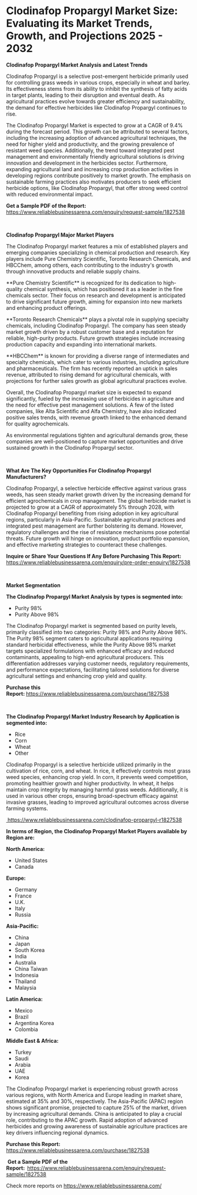 <p><h1>Clodinafop Propargyl Market Size: Evaluating its Market Trends, Growth, and Projections 2025 - 2032</h1></p><p><strong>Clodinafop Propargyl Market Analysis and Latest Trends</strong></p>
<p><p>Clodinafop Propargyl is a selective post-emergent herbicide primarily used for controlling grass weeds in various crops, especially in wheat and barley. Its effectiveness stems from its ability to inhibit the synthesis of fatty acids in target plants, leading to their disruption and eventual death. As agricultural practices evolve towards greater efficiency and sustainability, the demand for effective herbicides like Clodinafop Propargyl continues to rise.</p><p>The Clodinafop Propargyl Market is expected to grow at a CAGR of 9.4% during the forecast period. This growth can be attributed to several factors, including the increasing adoption of advanced agricultural techniques, the need for higher yield and productivity, and the growing prevalence of resistant weed species. Additionally, the trend toward integrated pest management and environmentally friendly agricultural solutions is driving innovation and development in the herbicides sector. Furthermore, expanding agricultural land and increasing crop production activities in developing regions contribute positively to market growth. The emphasis on sustainable farming practices also motivates producers to seek efficient herbicide options, like Clodinafop Propargyl, that offer strong weed control with reduced environmental impact.</p></p>
<p><strong>Get a Sample PDF of the Report:&nbsp;</strong> <a href="https://www.reliablebusinessarena.com/enquiry/request-sample/1827538?utm_campaign=3566&utm_medium=2&utm_source=Github&utm_content=ia&utm_term=30032025&utm_id=clodinafop-propargyl">https://www.reliablebusinessarena.com/enquiry/request-sample/1827538</a></p>
<p>&nbsp;</p>
<p><strong>Clodinafop Propargyl Major Market Players</strong></p>
<p><p>The Clodinafop Propargyl market features a mix of established players and emerging companies specializing in chemical production and research. Key players include Pure Chemistry Scientific, Toronto Research Chemicals, and HBCChem, among others, each contributing to the industry's growth through innovative products and reliable supply chains.</p><p>**Pure Chemistry Scientific** is recognized for its dedication to high-quality chemical synthesis, which has positioned it as a leader in the fine chemicals sector. Their focus on research and development is anticipated to drive significant future growth, aiming for expansion into new markets and enhancing product offerings.</p><p>**Toronto Research Chemicals** plays a pivotal role in supplying specialty chemicals, including Clodinafop Propargyl. The company has seen steady market growth driven by a robust customer base and a reputation for reliable, high-purity products. Future growth strategies include increasing production capacity and expanding into international markets.</p><p>**HBCChem** is known for providing a diverse range of intermediates and specialty chemicals, which cater to various industries, including agriculture and pharmaceuticals. The firm has recently reported an uptick in sales revenue, attributed to rising demand for agricultural chemicals, with projections for further sales growth as global agricultural practices evolve.</p><p>Overall, the Clodinafop Propargyl market size is expected to expand significantly, fueled by the increasing use of herbicides in agriculture and the need for effective pest management solutions. A few of the listed companies, like Alta Scientific and Alfa Chemistry, have also indicated positive sales trends, with revenue growth linked to the enhanced demand for quality agrochemicals.</p><p>As environmental regulations tighten and agricultural demands grow, these companies are well-positioned to capture market opportunities and drive sustained growth in the Clodinafop Propargyl sector.</p></p>
<p>&nbsp;</p>
<p><strong>What Are The Key Opportunities For Clodinafop Propargyl Manufacturers?</strong></p>
<p><p>Clodinafop Propargyl, a selective herbicide effective against various grass weeds, has seen steady market growth driven by the increasing demand for efficient agrochemicals in crop management. The global herbicide market is projected to grow at a CAGR of approximately 5% through 2028, with Clodinafop Propargyl benefiting from rising adoption in key agricultural regions, particularly in Asia-Pacific. Sustainable agricultural practices and integrated pest management are further bolstering its demand. However, regulatory challenges and the rise of resistance mechanisms pose potential threats. Future growth will hinge on innovation, product portfolio expansion, and effective marketing strategies to counteract these challenges.</p></p>
<p><strong>Inquire or Share Your Questions If Any Before Purchasing This Report:</strong> <a href="https://www.reliablebusinessarena.com/enquiry/pre-order-enquiry/1827538?utm_campaign=3566&utm_medium=2&utm_source=Github&utm_content=ia&utm_term=30032025&utm_id=clodinafop-propargyl">https://www.reliablebusinessarena.com/enquiry/pre-order-enquiry/1827538</a></p>
<p>&nbsp;</p>
<p><strong>Market Segmentation</strong></p>
<p><strong>The Clodinafop Propargyl Market Analysis by types is segmented into:</strong></p>
<p><ul><li>Purity 98%</li><li>Purity Above 98%</li></ul></p>
<p><p>The Clodinafop Propargyl market is segmented based on purity levels, primarily classified into two categories: Purity 98% and Purity Above 98%. The Purity 98% segment caters to agricultural applications requiring standard herbicidal effectiveness, while the Purity Above 98% market targets specialized formulations with enhanced efficacy and reduced contaminants, appealing to high-end agricultural producers. This differentiation addresses varying customer needs, regulatory requirements, and performance expectations, facilitating tailored solutions for diverse agricultural settings and enhancing crop yield and quality.</p></p>
<p><strong>Purchase this Report:&nbsp;</strong><a href="https://www.reliablebusinessarena.com/purchase/1827538?utm_campaign=3566&utm_medium=2&utm_source=Github&utm_content=ia&utm_term=30032025&utm_id=clodinafop-propargyl">https://www.reliablebusinessarena.com/purchase/1827538</a></p>
<p>&nbsp;</p>
<p><strong>The Clodinafop Propargyl Market Industry Research by Application is segmented into:</strong></p>
<p><ul><li>Rice</li><li>Corn</li><li>Wheat</li><li>Other</li></ul></p>
<p><p>Clodinafop Propargyl is a selective herbicide utilized primarily in the cultivation of rice, corn, and wheat. In rice, it effectively controls most grass weed species, enhancing crop yield. In corn, it prevents weed competition, promoting healthier growth and higher productivity. In wheat, it helps maintain crop integrity by managing harmful grass weeds. Additionally, it is used in various other crops, ensuring broad-spectrum efficacy against invasive grasses, leading to improved agricultural outcomes across diverse farming systems.</p></p>
<p><a href="https://www.reliablebusinessarena.com/clodinafop-propargyl-r1827538?utm_campaign=3566&utm_medium=2&utm_source=Github&utm_content=ia&utm_term=30032025&utm_id=clodinafop-propargyl">&nbsp;https://www.reliablebusinessarena.com/clodinafop-propargyl-r1827538</a></p>
<p><strong>In terms of Region, the Clodinafop Propargyl Market Players available by Region are:</strong></p>
<p>
    <p> <strong> North America: </strong>
        <ul>
            <li>United States</li>
            <li>Canada</li>
        </ul>
        </p> 
    <p> <strong> Europe: </strong>
        <ul>
            <li>Germany</li>
            <li>France</li>
            <li>U.K.</li>
            <li>Italy</li>
            <li>Russia</li>
        </ul>
        </p> 
    <p> <strong> Asia-Pacific: </strong>
        <ul>
            <li>China</li>
            <li>Japan</li>
            <li>South Korea</li>
            <li>India</li>
            <li>Australia</li>
            <li>China Taiwan</li>
            <li>Indonesia</li>
            <li>Thailand</li>
            <li>Malaysia</li>
        </ul>
        </p> 
    <p> <strong> Latin America: </strong>
        <ul>
            <li>Mexico</li>
            <li>Brazil</li>
            <li>Argentina Korea</li>
            <li>Colombia</li>
        </ul>
        </p> 
    <p> <strong> Middle East & Africa: </strong>
        <ul>
            <li>Turkey</li>
            <li>Saudi</li>
            <li>Arabia</li>
            <li>UAE</li>
            <li>Korea</li>
        </ul>
    </p>
    </p>
<p><p>The Clodinafop Propargyl market is experiencing robust growth across various regions, with North America and Europe leading in market share, estimated at 35% and 30%, respectively. The Asia-Pacific (APAC) region shows significant promise, projected to capture 25% of the market, driven by increasing agricultural demands. China is anticipated to play a crucial role, contributing to the APAC growth. Rapid adoption of advanced herbicides and growing awareness of sustainable agriculture practices are key drivers influencing regional dynamics.</p></p>
<p><strong>Purchase this Report: </strong><a href="https://www.reliablebusinessarena.com/purchase/1827538?utm_campaign=3566&utm_medium=2&utm_source=Github&utm_content=ia&utm_term=30032025&utm_id=clodinafop-propargyl">https://www.reliablebusinessarena.com/purchase/1827538</a></p>
<p>&nbsp;<strong>Get a Sample PDF of the Report:&nbsp;&nbsp;</strong><a href="https://www.reliablebusinessarena.com/enquiry/request-sample/1827538?utm_campaign=3566&utm_medium=2&utm_source=Github&utm_content=ia&utm_term=30032025&utm_id=clodinafop-propargyl">https://www.reliablebusinessarena.com/enquiry/request-sample/1827538</a></p>
<p><strong></strong></p>
<p>Check more reports on <a href="https://www.reliablebusinessarena.com/?utm_campaign=3566&utm_medium=2&utm_source=Github&utm_content=ia&utm_term=30032025&utm_id=clodinafop-propargyl">https://www.reliablebusinessarena.com/</a></p>